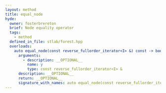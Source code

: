 ```yaml
---
layout: method
title: equal_node
hyde:
  owner: fosterbrereton
  brief: Node equality operator
  tags:
    - method
  defined_in_file: stlab/forest.hpp
  overloads:
    auto equal_node(const reverse_fullorder_iterator<I> &) const -> bool:
      arguments:
        - description: __OPTIONAL__
          name: y
          type: const reverse_fullorder_iterator<I> &
      description: __OPTIONAL__
      return: __OPTIONAL__
      signature_with_names: auto equal_node(const reverse_fullorder_iterator<I> & y) const -> bool
---
```

